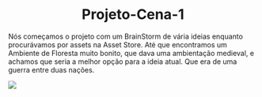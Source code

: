 <h1 align="center">Projeto-Cena-1</h1>

Nós começamos o projeto com um BrainStorm de vária ideias enquanto procurávamos por assets na Asset Store.
Até que encontramos um Ambiente de Floresta muito bonito, que dava uma ambientação medieval, e achamos que seria a melhor opção para a ideia atual.
Que era de uma guerra entre duas nações.

<img src=https://assetstorev1-prd-cdn.unity3d.com/package-screenshot/dbf24a30-832b-4ab6-a680-dd0ba51d2aca.webp>

